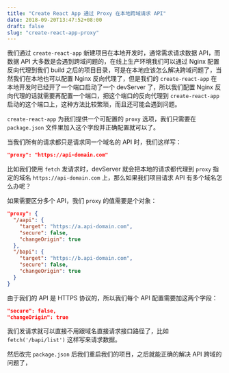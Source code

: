 ```yaml
---
title: "Create React App 通过 Proxy 在本地跨域请求 API"
date: 2018-09-20T13:47:52+08:00
draft: false
slug: "create-react-app-proxy"
---
```


我们通过 `create-react-app` 新建项目在本地开发时，通常需求请求数据 API，而数据 API 大多数是会遇到跨域问题的，在线上生产环境我们可以通过 Nginx 配置反向代理到我们 build 之后的项目目录，可是在本地应该怎么解决跨域问题了，当然我们在本地也可以配置 Nginx 反向代理了，但是我们的 `create-react-app` 在本地开发时已经开了一个端口启动了一个 devServer 了，所以我们配置 Nginx 反向代理的话就需要再配置一个端口，把这个端口的反向代理到 `create-react-app` 启动的这个端口上，这种方法比较繁琐，而且还可能会遇到问题。

`create-react-app` 为我们提供一个可配置的 `proxy` 选项，我们只需要在 `package.json` 文件里加入这个字段并正确配置就可以了。

当我们所有的请求都只是请求同一个域名的 API 时，我们这样写：

```json
"proxy": "https://api-domain.com"
```

比如我们使用 `fetch` 发请求时，devServer 就会把本地的请求都代理到 `proxy` 指定的域名 `https://api-domain.com` 上，那么如果我们项目请求 API 有多个域名怎么办呢？

如果需要区分多个 API，我们 `proxy` 的值需要是个对象：

```json
"proxy": {
  "/aapi": {
    "target": "https://a.api-domain.com",
    "secure": false,
    "changeOrigin": true
  },
  "/bapi": {
    "target": "https://b.api-domain.com",
    "secure": false,
    "changeOrigin": true
  }
}
```

由于我们的 API 是 HTTPS 协议的，所以我们每个 API 配置需要加这两个字段：

```json
"secure": false,
"changeOrigin": true
```

我们发请求就可以直接不用跟域名直接请求接口路径了，比如 `fetch('/bapi/list')` 这样写来请求数据。

然后改完 `package.json` 后我们重启我们的项目，之后就能正确的解决 API 跨域的问题了，


